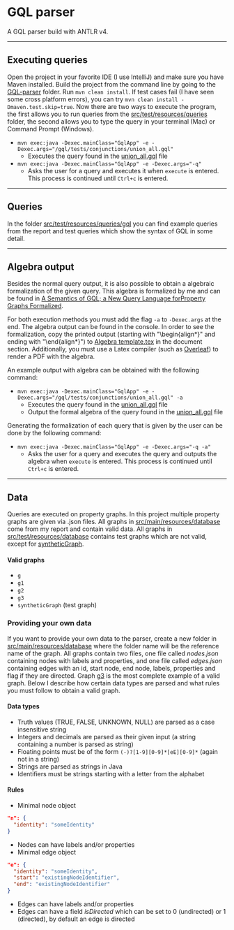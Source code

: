 # GQL parser
A GQL parser build with ANTLR v4.

---
## Executing queries
Open the project in your favorite IDE (I use IntelliJ) and make sure you have Maven installed.
Build the project from the command line by going to the [GQL-parser]() folder. Run `mvn clean install`. 
If test cases fail (I have seen some cross platform errors), you can try `mvn clean install -Dmaven.test.skip=true`.
Now there are two ways to execute the program, the first allows you to run queries from the 
[src/test/resources/queries](src/test/resources/queries) folder, the second allows you to type 
the query in your terminal (Mac) or Command Prompt (Windows).

* `mvn exec:java -Dexec.mainClass="GqlApp" -e -Dexec.args="/gql/tests/conjunctions/union_all.gql"` 
  * Executes the query found in the [union_all.gql](src/test/resources/queries/gql/test/conjunctions/union_all.gql)
    file
* `mvn exec:java -Dexec.mainClass="GqlApp" -e -Dexec.args="-q"`
  * Asks the user for a query and executes it when `execute` is entered. This process is continued until
    `Ctrl+c` is entered.
    
---
## Queries
In the folder [src/test/resources/queries/gql](src/test/resources/queries/gql) you can find example queries
from the report and test queries which show the syntax of GQL in some detail.

---
## Algebra output
Besides the normal query output, it is also possible to obtain a algebraic formalization of the given query. 
This algebra is formalized by me and can be found in 
[A Semantics of GQL; a New Query Language forProperty Graphs Formalized](src/main/resources/report/A%20Semantics%20of%20GQL;%20a%20New%20Query%20Language%20forProperty%20Graphs%20Formalized.pdf).

For both execution methods you must add the flag `-a` to `-Dexec.args` at the end. The algebra output can be
found in the console. In order to see the formalization, copy the printed output (starting with "\begin{align*}" 
and ending with "\end{align*}") to [Algebra template.tex](src/main/resources/Latex/Algebra%20template.tex) in the 
document section. Additionally, you must use a Latex compiler (such as [Overleaf](https://www.overleaf.com)) to 
render a PDF with the algebra.

An example output with algebra can be obtained with the following command:
* `mvn exec:java -Dexec.mainClass="GqlApp" -e -Dexec.args="/gql/tests/conjunctions/union_all.gql" -a`
  * Executes the query found in the [union_all.gql](src/test/resources/queries/gql/test/conjunctions/union_all.gql)
    file
  * Output the formal algebra of the query found in the [union_all.gql](src/test/resources/queries/gql/test/conjunctions/union_all.gql)
    file

Generating the formalization of each query that is given by the user can be done by the following command:
* `mvn exec:java -Dexec.mainClass="GqlApp" -e -Dexec.args="-q -a"`
  * Asks the user for a query and executes the query and outputs the algebra when `execute` is entered. 
    This process is continued until `Ctrl+c` is entered.

---
## Data
Queries are executed on property graphs. In this project multiple property graphs are given via .json files. All graphs in
[src/main/resources/database](src/main/resources/database) come from my report and contain valid data.
All graphs in [src/test/resources/database](src/test/resources/database) contains test graphs which are not
valid, except for [syntheticGraph](src/test/resources/database/syntheticGraph). 

#### Valid graphs
* `g`
* `g1`
* `g2`
* `g3`
* `syntheticGraph` (test graph)

### Providing your own data
If you want to provide your own data to the parser, create a new folder in
[src/main/resources/database](src/main/resources/database) where the folder name will be the reference name of 
the graph. All graphs contain two files, one file called *nodes.json* containing nodes with labels and properties, 
and one file called *edges.json* containing edges with an id, start node, end node, labels, properties and flag
if they are directed. Graph [g3](src/main/resources/database/g3) is the most complete example of a valid graph.
Below I describe how certain data types are parsed and what rules you must follow to obtain a valid graph.

#### Data types
* Truth values (TRUE, FALSE, UNKNOWN, NULL) are parsed as a case insensitive string 
* Integers and decimals are parsed as their given input (a string containing a number is parsed as string)
* Floating points must be of the form `(-)?[1-9][0-9]*[eE][0-9]*` (again not in a string)
* Strings are parsed as strings in Java
* Identifiers must be strings starting with a letter from the alphabet

#### Rules
* Minimal node object
```json
"n": {
  "identity": "someIdentity"
}
```
* Nodes can have labels and/or properties
* Minimal edge object
```json
"e": {
  "identity": "someIdentity", 
  "start": "existingNodeIdentifier",
  "end": "existingNodeIdentifier"
}
```
* Edges can have labels and/or properties
* Edges can have a field *isDirected* which can be set to 0 (undirected) or 1 (directed),
  by default an edge is directed